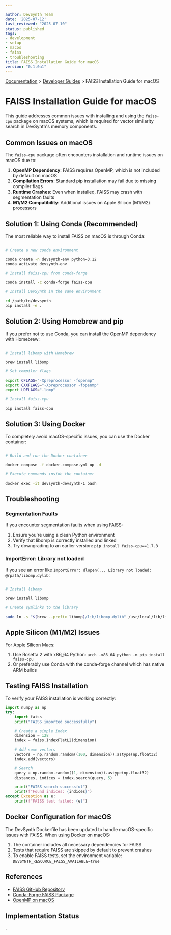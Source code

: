 ```yaml
---

author: DevSynth Team
date: '2025-07-12'
last_reviewed: "2025-07-10"
status: published
tags:
- development
- setup
- macos
- faiss
- troubleshooting
title: FAISS Installation Guide for macOS
version: "0.1.0a1"
---
```

<div class="breadcrumbs">
<a href="../index.md">Documentation</a> &gt; <a href="index.md">Developer Guides</a> &gt; FAISS Installation Guide for macOS
</div>

# FAISS Installation Guide for macOS

This guide addresses common issues with installing and using the `faiss-cpu` package on macOS systems, which is required for vector similarity search in DevSynth's memory components.

## Common Issues on macOS

The `faiss-cpu` package often encounters installation and runtime issues on macOS due to:

1. **OpenMP Dependency**: FAISS requires OpenMP, which is not included by default on macOS
2. **Compilation Errors**: Standard pip installation may fail due to missing compiler flags
3. **Runtime Crashes**: Even when installed, FAISS may crash with segmentation faults
4. **M1/M2 Compatibility**: Additional issues on Apple Silicon (M1/M2) processors

## Solution 1: Using Conda (Recommended)

The most reliable way to install FAISS on macOS is through Conda:

```bash

# Create a new conda environment

conda create -n devsynth-env python=3.12
conda activate devsynth-env

# Install faiss-cpu from conda-forge

conda install -c conda-forge faiss-cpu

# Install DevSynth in the same environment

cd /path/to/devsynth
pip install -e .
```

## Solution 2: Using Homebrew and pip

If you prefer not to use Conda, you can install the OpenMP dependency with Homebrew:

```bash

# Install libomp with Homebrew

brew install libomp

# Set compiler flags

export CFLAGS="-Xpreprocessor -fopenmp"
export CXXFLAGS="-Xpreprocessor -fopenmp"
export LDFLAGS="-lomp"

# Install faiss-cpu

pip install faiss-cpu
```

## Solution 3: Using Docker

To completely avoid macOS-specific issues, you can use the Docker container:

```bash

# Build and run the Docker container

docker compose -f docker-compose.yml up -d

# Execute commands inside the container

docker exec -it devsynth-devsynth-1 bash
```

## Troubleshooting

### Segmentation Faults

If you encounter segmentation faults when using FAISS:

1. Ensure you're using a clean Python environment
2. Verify that libomp is correctly installed and linked
3. Try downgrading to an earlier version: `pip install faiss-cpu==1.7.3`

### ImportError: Library not loaded

If you see an error like `ImportError: dlopen(... Library not loaded: @rpath/libomp.dylib`:

```bash

# Install libomp

brew install libomp

# Create symlinks to the library

sudo ln -s "$(brew --prefix libomp)/lib/libomp.dylib" /usr/local/lib/libomp.dylib
```

## Apple Silicon (M1/M2) Issues

For Apple Silicon Macs:

1. Use Rosetta 2 with x86_64 Python: `arch -x86_64 python -m pip install faiss-cpu`
2. Or preferably use Conda with the conda-forge channel which has native ARM builds

## Testing FAISS Installation

To verify your FAISS installation is working correctly:

```python
import numpy as np
try:
    import faiss
    print("FAISS imported successfully")

    # Create a simple index
    dimension = 128
    index = faiss.IndexFlatL2(dimension)

    # Add some vectors
    vectors = np.random.random((100, dimension)).astype(np.float32)
    index.add(vectors)

    # Search
    query = np.random.random((1, dimension)).astype(np.float32)
    distances, indices = index.search(query, 5)

    print("FAISS search successful")
    print(f"Found indices: {indices}")
except Exception as e:
    print(f"FAISS test failed: {e}")
```

## Docker Configuration for macOS

The DevSynth Dockerfile has been updated to handle macOS-specific issues with FAISS. When using Docker on macOS:

1. The container includes all necessary dependencies for FAISS
2. Tests that require FAISS are skipped by default to prevent crashes
3. To enable FAISS tests, set the environment variable: `DEVSYNTH_RESOURCE_FAISS_AVAILABLE=true`

## References

- [FAISS GitHub Repository](https://github.com/facebookresearch/faiss)
- [Conda-Forge FAISS Package](https://anaconda.org/conda-forge/faiss)
- [OpenMP on macOS](https://mac.r-project.org/openmp/)
## Implementation Status

.
